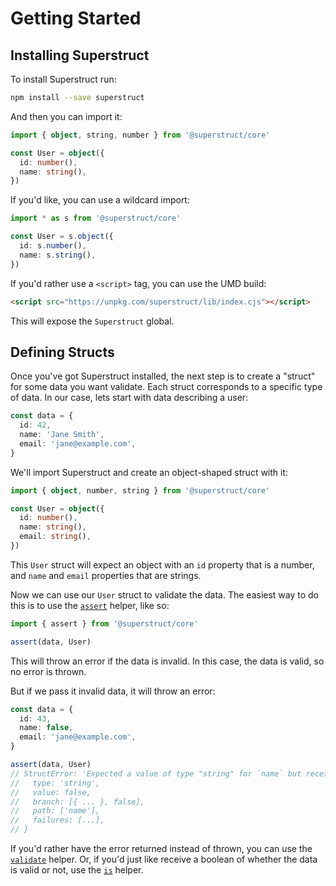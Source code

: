 # Getting Started

## Installing Superstruct

To install Superstruct run:

```bash
npm install --save superstruct
```

And then you can import it:

```ts
import { object, string, number } from '@superstruct/core'

const User = object({
  id: number(),
  name: string(),
})
```

If you'd like, you can use a wildcard import:

```ts
import * as s from '@superstruct/core'

const User = s.object({
  id: s.number(),
  name: s.string(),
})
```

If you'd rather use a `<script>` tag, you can use the UMD build:

```html
<script src="https://unpkg.com/superstruct/lib/index.cjs"></script>
```

This will expose the `Superstruct` global.

## Defining Structs

Once you've got Superstruct installed, the next step is to create a "struct" for some data you want validate. Each struct corresponds to a specific type of data. In our case, lets start with data describing a user:

```ts
const data = {
  id: 42,
  name: 'Jane Smith',
  email: 'jane@example.com',
}
```

We'll import Superstruct and create an object-shaped struct with it:

```ts
import { object, number, string } from '@superstruct/core'

const User = object({
  id: number(),
  name: string(),
  email: string(),
})
```

This `User` struct will expect an object with an `id` property that is a number, and `name` and `email` properties that are strings.

Now we can use our `User` struct to validate the data. The easiest way to do this is to use the [`assert`](../reference/core.md#assert) helper, like so:

```ts
import { assert } from '@superstruct/core'

assert(data, User)
```

This will throw an error if the data is invalid. In this case, the data is valid, so no error is thrown.

But if we pass it invalid data, it will throw an error:

```ts
const data = {
  id: 43,
  name: false,
  email: 'jane@example.com',
}

assert(data, User)
// StructError: 'Expected a value of type "string" for `name` but received `false`.' {
//   type: 'string',
//   value: false,
//   branch: [{ ... }, false],
//   path: ['name'],
//   failures: [...],
// }
```

If you'd rather have the error returned instead of thrown, you can use the [`validate`](../reference/core.md#validate) helper. Or, if you'd just like receive a boolean of whether the data is valid or not, use the [`is`](../reference/core.md#is) helper.
